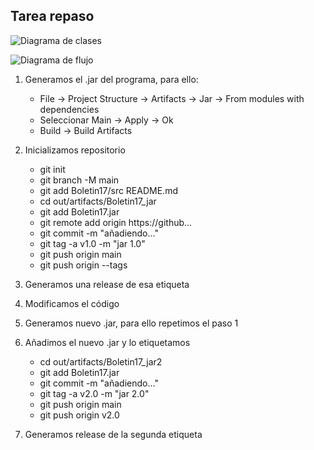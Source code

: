 ## Tarea repaso

![Diagrama de clases](/home/dam/Documentos/COD/DiagramaClasesBol17.drawio.png)

![Diagrama de flujo](/home/dam/Documentos/COD/DiagramFlujoBol17.drawio.png)

1. Generamos el .jar del programa, para ello:

    - File -> Project Structure -> Artifacts -> Jar -> From modules with dependencies
    - Seleccionar Main -> Apply -> Ok
    - Build -> Build Artifacts

2. Inicializamos repositorio
    
    - git init
    - git branch -M main
    - git add Boletin17/src README.md
    - cd out/artifacts/Boletin17_jar
    - git add Boletin17.jar
    - git remote add origin https://github...
    - git commit -m "añadiendo..."
    - git tag -a v1.0 -m "jar 1.0"
    - git push origin main
    - git push origin --tags

3. Generamos una release de esa etiqueta

4. Modificamos el código

5. Generamos nuevo .jar, para ello repetimos el paso 1

6. Añadimos el nuevo .jar y lo etiquetamos
    
    - cd out/artifacts/Boletin17_jar2
    - git add Boletin17.jar
    - git commit -m "añadiendo..."
    - git tag -a v2.0 -m "jar 2.0"
    - git push origin main
    - git push origin v2.0

7. Generamos release de la segunda etiqueta